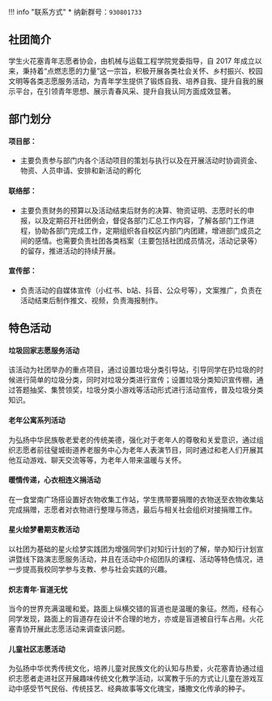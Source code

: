 !!! info "联系方式"
    * 纳新群号：`930801733`

## 社团简介
学生火花塞青年志愿者协会，由机械与运载工程学院党委指导，自 2017 年成立以来，秉持着“点燃志愿的力量”这一宗旨，积极开展各类社会关怀、乡村振兴、校园文明等各类志愿服务活动，为青年学生提供了锻炼自我、培养自我、提升自我的展示平台，在引领青年思想、展示青春风采、提升自我认同方面成效显著。  

## 部门划分  
#### 项目部：  
- 主要负责参与部门内各个活动项目的策划与执行以及在开展活动时协调资金、物资、人员申请、安排和新活动的孵化
#### 联络部：  
- 主要负责财务的预算以及活动结束后财务的决算、物资证明、志愿时长的申报，以及定期召开社团例会，督促各部门汇总工作内容，了解各部门工作进程，协助各部门完成工作，定期组织各自校区内部门内团建，增进部门成员之间的感情。也需要负责社团各类档案（主要包括社团成员情况，活动记录等）的留存，推进活动的持续开展。  
#### 宣传部：  
- 负责活动的自媒体宣传（小红书、b站、抖音、公众号等），文案推广，负责在活动结束后制作推文、视频，负责海报制作。

## 特色活动  
#### 垃圾回家志愿服务活动  
该活动为社团举办的重点项目，通过设置垃圾分类引导站，引导同学在扔垃圾的时候进行简单的垃圾分类，同时对垃圾分类进行宣传；设置垃圾分类知识宣传棚，通过答题抽奖、集赞领奖，垃圾分类小游戏等活动形式进行活动宣传，普及垃圾分类知识。  
#### 老年公寓系列活动  
为弘扬中华民族敬老爱老的传统美德，强化对于老年人的尊敬和关爱意识，通过组织志愿者前往璧城街道养老服务中心为老年人表演节目，同时通过和老人们开展其他互动游戏、聊天交流等等，为老年人带来温暖与关怀。  
#### 暖情传递，心衣相连义捐活动  
在一食堂南广场搭设置好衣物收集工作站，学生携带要捐赠的衣物送至衣物收集站完成捐赠，志愿者对衣物进行整理与筛选，最后与相关社会组织对接捐赠工作。  
#### 星火绘梦暑期支教活动  
以社团为基础的星火绘梦实践团为增强同学们对知行计划的了解，举办知行计划宣讲暨线下路演志愿服务活动，并且在活动中介绍团队的课程、活动等特色情况，进一步提高我校同学参与支教、参与社会实践的兴趣。  
#### 炽志青年·盲道无忧  
当今的世界充满温暖和爱。路面上纵横交错的盲道也是温暖的象征。然而，经有心同学发现，路面上的盲道存在设计不合理的地方，亦或是盲道被自行车占用。火花塞青协开展此志愿活动来调查该问题。  
#### 儿童社区志愿活动  
为弘扬中华优秀传统文化，培养儿童对民族文化的认知与热爱，火花塞青协通过组织志愿者走进社区开展趣味传统文化教学活动，以寓教于乐的方式让儿童在游戏互动中感受节气民俗、传统技艺、经典故事等文化瑰宝，播撒文化传承的种子。  
